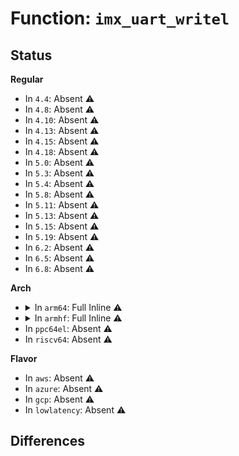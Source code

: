 # Function: <code>imx_uart_writel</code>

## Status
<b>Regular</b>
<ul>
<li>
In <code>4.4</code>: Absent ⚠️
</li>
<li>
In <code>4.8</code>: Absent ⚠️
</li>
<li>
In <code>4.10</code>: Absent ⚠️
</li>
<li>
In <code>4.13</code>: Absent ⚠️
</li>
<li>
In <code>4.15</code>: Absent ⚠️
</li>
<li>
In <code>4.18</code>: Absent ⚠️
</li>
<li>
In <code>5.0</code>: Absent ⚠️
</li>
<li>
In <code>5.3</code>: Absent ⚠️
</li>
<li>
In <code>5.4</code>: Absent ⚠️
</li>
<li>
In <code>5.8</code>: Absent ⚠️
</li>
<li>
In <code>5.11</code>: Absent ⚠️
</li>
<li>
In <code>5.13</code>: Absent ⚠️
</li>
<li>
In <code>5.15</code>: Absent ⚠️
</li>
<li>
In <code>5.19</code>: Absent ⚠️
</li>
<li>
In <code>6.2</code>: Absent ⚠️
</li>
<li>
In <code>6.5</code>: Absent ⚠️
</li>
<li>
In <code>6.8</code>: Absent ⚠️
</li>
</ul>
<b>Arch</b>
<ul>
<li>
<details>
<summary>In <code>arm64</code>: Full Inline ⚠️</summary>

**Collision:** Unique Static

**Inline:** Full

**Transformation:** False

**Instances:**

```
In drivers/tty/serial/imx.c (ffff80001089a09c)
Location: drivers/tty/serial/imx.c:284
Inline: True
Inline callers:
  - drivers/tty/serial/imx.c:imx_uart_resume
  - drivers/tty/serial/imx.c:imx_uart_resume
  - drivers/tty/serial/imx.c:imx_uart_suspend
  - drivers/tty/serial/imx.c:imx_uart_suspend
  - drivers/tty/serial/imx.c:imx_uart_suspend
  - drivers/tty/serial/imx.c:imx_uart_resume_noirq
  - drivers/tty/serial/imx.c:imx_uart_resume_noirq
  - drivers/tty/serial/imx.c:imx_uart_resume_noirq
  - drivers/tty/serial/imx.c:imx_uart_resume_noirq
  - drivers/tty/serial/imx.c:imx_uart_resume_noirq
  - drivers/tty/serial/imx.c:imx_uart_resume_noirq
  - drivers/tty/serial/imx.c:imx_uart_resume_noirq
  - drivers/tty/serial/imx.c:imx_uart_resume_noirq
  - drivers/tty/serial/imx.c:imx_uart_resume_noirq
  - drivers/tty/serial/imx.c:imx_uart_resume_noirq
  - drivers/tty/serial/imx.c:imx_uart_probe
  - drivers/tty/serial/imx.c:imx_uart_probe
  - drivers/tty/serial/imx.c:imx_uart_probe
  - drivers/tty/serial/imx.c:imx_uart_probe
  - drivers/tty/serial/imx.c:imx_uart_probe
  - drivers/tty/serial/imx.c:imx_uart_console_early_putchar
  - drivers/tty/serial/imx.c:imx_uart_console_setup
  - drivers/tty/serial/imx.c:imx_uart_console_write
  - drivers/tty/serial/imx.c:imx_uart_console_write
  - drivers/tty/serial/imx.c:imx_uart_console_write
  - drivers/tty/serial/imx.c:imx_uart_console_write
  - drivers/tty/serial/imx.c:imx_uart_console_write
  - drivers/tty/serial/imx.c:imx_uart_console_putchar
  - drivers/tty/serial/imx.c:imx_uart_rs485_config
  - drivers/tty/serial/imx.c:imx_uart_poll_put_char
  - drivers/tty/serial/imx.c:imx_uart_set_termios
  - drivers/tty/serial/imx.c:imx_uart_set_termios
  - drivers/tty/serial/imx.c:imx_uart_set_termios
  - drivers/tty/serial/imx.c:imx_uart_set_termios
  - drivers/tty/serial/imx.c:imx_uart_set_termios
  - drivers/tty/serial/imx.c:imx_uart_flush_buffer
  - drivers/tty/serial/imx.c:imx_uart_flush_buffer
  - drivers/tty/serial/imx.c:imx_uart_flush_buffer
  - drivers/tty/serial/imx.c:imx_uart_flush_buffer
  - drivers/tty/serial/imx.c:imx_uart_flush_buffer
  - drivers/tty/serial/imx.c:imx_uart_shutdown
  - drivers/tty/serial/imx.c:imx_uart_shutdown
  - drivers/tty/serial/imx.c:imx_uart_shutdown
  - drivers/tty/serial/imx.c:imx_uart_shutdown
  - drivers/tty/serial/imx.c:imx_uart_shutdown
  - drivers/tty/serial/imx.c:imx_uart_dma_rx_callback
  - drivers/tty/serial/imx.c:imx_uart_dma_rx_callback
  - drivers/tty/serial/imx.c:imx_uart_dma_rx_callback
  - drivers/tty/serial/imx.c:imx_uart_dma_rx_callback
  - drivers/tty/serial/imx.c:imx_uart_break_ctl
  - drivers/tty/serial/imx.c:imx_uart_set_mctrl
  - drivers/tty/serial/imx.c:imx_uart_set_mctrl
  - drivers/tty/serial/imx.c:imx_uart_set_mctrl
  - drivers/tty/serial/imx.c:imx_uart_int
  - drivers/tty/serial/imx.c:imx_uart_int
  - drivers/tty/serial/imx.c:imx_uart_int
  - drivers/tty/serial/imx.c:imx_uart_int
  - drivers/tty/serial/imx.c:imx_uart_int
  - drivers/tty/serial/imx.c:imx_uart_int
  - drivers/tty/serial/imx.c:imx_uart_int
  - drivers/tty/serial/imx.c:imx_uart_txint
  - drivers/tty/serial/imx.c:imx_uart_txint
  - drivers/tty/serial/imx.c:imx_uart_txint
  - drivers/tty/serial/imx.c:imx_uart_txint
  - drivers/tty/serial/imx.c:imx_uart_start_tx
  - drivers/tty/serial/imx.c:imx_uart_start_tx
  - drivers/tty/serial/imx.c:imx_uart_start_tx
  - drivers/tty/serial/imx.c:imx_uart_start_tx
  - drivers/tty/serial/imx.c:imx_uart_dma_tx
  - drivers/tty/serial/imx.c:imx_uart_dma_tx
  - drivers/tty/serial/imx.c:imx_uart_dma_tx_callback
  - drivers/tty/serial/imx.c:imx_uart_dma_tx_callback
  - drivers/tty/serial/imx.c:imx_uart_stop_rx
  - drivers/tty/serial/imx.c:imx_uart_stop_rx
  - drivers/tty/serial/imx.c:imx_uart_start_rx
  - drivers/tty/serial/imx.c:imx_uart_start_rx
```
</details>
</li>
<li>
<details>
<summary>In <code>armhf</code>: Full Inline ⚠️</summary>

**Collision:** Unique Static

**Inline:** Full

**Transformation:** False

**Instances:**

```
In drivers/tty/serial/imx.c (c09960a4)
Location: drivers/tty/serial/imx.c:284
Inline: True
Inline callers:
  - drivers/tty/serial/imx.c:imx_uart_resume
  - drivers/tty/serial/imx.c:imx_uart_resume
  - drivers/tty/serial/imx.c:imx_uart_suspend
  - drivers/tty/serial/imx.c:imx_uart_suspend
  - drivers/tty/serial/imx.c:imx_uart_suspend
  - drivers/tty/serial/imx.c:imx_uart_resume_noirq
  - drivers/tty/serial/imx.c:imx_uart_resume_noirq
  - drivers/tty/serial/imx.c:imx_uart_resume_noirq
  - drivers/tty/serial/imx.c:imx_uart_resume_noirq
  - drivers/tty/serial/imx.c:imx_uart_resume_noirq
  - drivers/tty/serial/imx.c:imx_uart_resume_noirq
  - drivers/tty/serial/imx.c:imx_uart_resume_noirq
  - drivers/tty/serial/imx.c:imx_uart_resume_noirq
  - drivers/tty/serial/imx.c:imx_uart_resume_noirq
  - drivers/tty/serial/imx.c:imx_uart_resume_noirq
  - drivers/tty/serial/imx.c:imx_uart_probe
  - drivers/tty/serial/imx.c:imx_uart_probe
  - drivers/tty/serial/imx.c:imx_uart_probe
  - drivers/tty/serial/imx.c:imx_uart_probe
  - drivers/tty/serial/imx.c:imx_uart_probe
  - drivers/tty/serial/imx.c:imx_uart_console_early_putchar
  - drivers/tty/serial/imx.c:imx_uart_console_setup
  - drivers/tty/serial/imx.c:imx_uart_console_write
  - drivers/tty/serial/imx.c:imx_uart_console_write
  - drivers/tty/serial/imx.c:imx_uart_console_write
  - drivers/tty/serial/imx.c:imx_uart_console_write
  - drivers/tty/serial/imx.c:imx_uart_console_write
  - drivers/tty/serial/imx.c:imx_uart_console_putchar
  - drivers/tty/serial/imx.c:imx_uart_rs485_config
  - drivers/tty/serial/imx.c:imx_uart_poll_put_char
  - drivers/tty/serial/imx.c:imx_uart_set_termios
  - drivers/tty/serial/imx.c:imx_uart_set_termios
  - drivers/tty/serial/imx.c:imx_uart_set_termios
  - drivers/tty/serial/imx.c:imx_uart_set_termios
  - drivers/tty/serial/imx.c:imx_uart_set_termios
  - drivers/tty/serial/imx.c:imx_uart_flush_buffer
  - drivers/tty/serial/imx.c:imx_uart_flush_buffer
  - drivers/tty/serial/imx.c:imx_uart_flush_buffer
  - drivers/tty/serial/imx.c:imx_uart_flush_buffer
  - drivers/tty/serial/imx.c:imx_uart_flush_buffer
  - drivers/tty/serial/imx.c:imx_uart_shutdown
  - drivers/tty/serial/imx.c:imx_uart_shutdown
  - drivers/tty/serial/imx.c:imx_uart_shutdown
  - drivers/tty/serial/imx.c:imx_uart_shutdown
  - drivers/tty/serial/imx.c:imx_uart_shutdown
  - drivers/tty/serial/imx.c:imx_uart_dma_rx_callback
  - drivers/tty/serial/imx.c:imx_uart_dma_rx_callback
  - drivers/tty/serial/imx.c:imx_uart_dma_rx_callback
  - drivers/tty/serial/imx.c:imx_uart_dma_rx_callback
  - drivers/tty/serial/imx.c:imx_uart_break_ctl
  - drivers/tty/serial/imx.c:imx_uart_set_mctrl
  - drivers/tty/serial/imx.c:imx_uart_set_mctrl
  - drivers/tty/serial/imx.c:imx_uart_set_mctrl
  - drivers/tty/serial/imx.c:imx_uart_int
  - drivers/tty/serial/imx.c:imx_uart_int
  - drivers/tty/serial/imx.c:imx_uart_int
  - drivers/tty/serial/imx.c:imx_uart_int
  - drivers/tty/serial/imx.c:imx_uart_int
  - drivers/tty/serial/imx.c:imx_uart_int
  - drivers/tty/serial/imx.c:imx_uart_int
  - drivers/tty/serial/imx.c:imx_uart_txint
  - drivers/tty/serial/imx.c:imx_uart_txint
  - drivers/tty/serial/imx.c:imx_uart_txint
  - drivers/tty/serial/imx.c:imx_uart_txint
  - drivers/tty/serial/imx.c:imx_uart_start_tx
  - drivers/tty/serial/imx.c:imx_uart_start_tx
  - drivers/tty/serial/imx.c:imx_uart_start_tx
  - drivers/tty/serial/imx.c:imx_uart_start_tx
  - drivers/tty/serial/imx.c:imx_uart_dma_tx
  - drivers/tty/serial/imx.c:imx_uart_dma_tx
  - drivers/tty/serial/imx.c:imx_uart_dma_tx_callback
  - drivers/tty/serial/imx.c:imx_uart_dma_tx_callback
  - drivers/tty/serial/imx.c:imx_uart_stop_rx
  - drivers/tty/serial/imx.c:imx_uart_stop_rx
  - drivers/tty/serial/imx.c:imx_uart_start_rx
  - drivers/tty/serial/imx.c:imx_uart_start_rx
```
</details>
</li>
<li>
In <code>ppc64el</code>: Absent ⚠️
</li>
<li>
In <code>riscv64</code>: Absent ⚠️
</li>
</ul>
<b>Flavor</b>
<ul>
<li>
In <code>aws</code>: Absent ⚠️
</li>
<li>
In <code>azure</code>: Absent ⚠️
</li>
<li>
In <code>gcp</code>: Absent ⚠️
</li>
<li>
In <code>lowlatency</code>: Absent ⚠️
</li>
</ul>

## Differences
